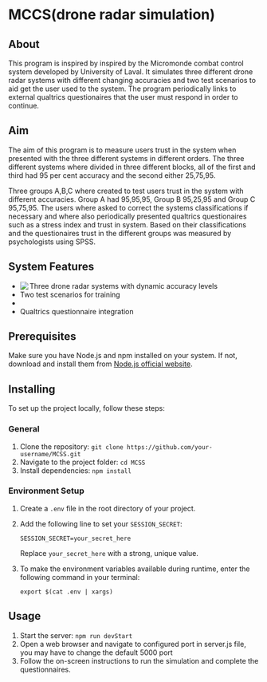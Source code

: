 # MCCS(drone radar simulation)

## About
This program is inspired by inspired by the Micromonde combat control system developed by University of Laval.
It simulates three different drone radar systems with different changing accuracies and two test scenarios to aid get the user used to the system.
The program periodically links to external qualtrics questionaires that the user must respond in order to continue.

## Aim
The aim of this program is to measure users trust in the system when presented with the three different systems in different orders. The three different systems where divided in three different blocks, all of the first and third had 95 per cent accuracy and the second either 25,75,95. 

Three groups A,B,C where created to test users trust in the system with different accuracies. Group A had 95,95,95, Group B 95,25,95 and Group C 95,75,95. The users where asked to correct the systems classifications if necessary and where also periodically presented qualtrics questionaires such as a stress index and trust in system. Based on their classifications and the questionaires trust in the different groups was measured by psychologists using SPSS.
## System Features

- Three drone radar systems with dynamic accuracy levels
  <img align="left" src="file:///Users/daviddiazclifton/Desktop/photos%20for%20placement%20code/Screenshot%202023-08-31%20at%2020.52.11.png">
- Two test scenarios for training
- 
- Qualtrics questionnaire integration

## Prerequisites

Make sure you have Node.js and npm installed on your system. If not, download and install them from [Node.js official website](https://nodejs.org/).

## Installing

To set up the project locally, follow these steps:

### General

1. Clone the repository: `git clone https://github.com/your-username/MCSS.git`
2. Navigate to the project folder: `cd MCSS`
3. Install dependencies: `npm install`

### Environment Setup

1. Create a `.env` file in the root directory of your project.
2. Add the following line to set your `SESSION_SECRET`: 
    ```
    SESSION_SECRET=your_secret_here
    ```
    Replace `your_secret_here` with a strong, unique value.

3. To make the environment variables available during runtime, enter the following command in your terminal:
    ```
    export $(cat .env | xargs)
    ```
## Usage

1. Start the server: `npm run devStart`
2. Open a web browser and navigate to configured port in server.js file, you may have to change the default 5000 port
3. Follow the on-screen instructions to run the simulation and complete the questionnaires.


